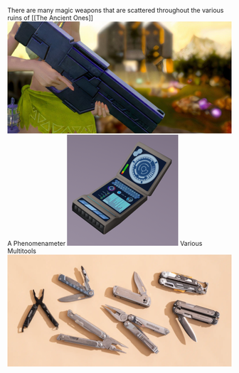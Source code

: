 There are many magic weapons that are scattered throughout the various ruins of [[The Ancient Ones]]
![A Lazer Rifle](assets/img/laserRiflePal.jpg)
A Phenomenameter
[![A Phenomenameter](assets/img/hand_scanner_open.png)](https://opengameart.org/content/sci-fi-hand-scanner)
Various Multitools
![multitool](assets/img/multitool.jpg)


